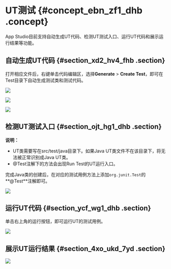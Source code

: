 # UT测试 {#concept_ebn_zf1_dhb .concept}

App Studio目前支持自动生成UT代码、检测UT测试入口、运行UT代码和展示运行结果等功能。

## 自动生成UT代码 {#section_xd2_hv4_fhb .section}

打开相应文件后，右键单击代码编辑区，选择**Generate** \> **Create Test**，即可在Test目录下自动生成测试类和测试代码。

![](http://static-aliyun-doc.oss-cn-hangzhou.aliyuncs.com/assets/img/139469/156085253741735_zh-CN.png)

![](http://static-aliyun-doc.oss-cn-hangzhou.aliyuncs.com/assets/img/139469/156085253741736_zh-CN.png)

![](http://static-aliyun-doc.oss-cn-hangzhou.aliyuncs.com/assets/img/139469/156085253841744_zh-CN.png)

## 检测UT测试入口 {#section_ojt_hg1_dhb .section}

**说明：** 

-   UT类需要写在src/test/java目录下。如果Java UT类文件不在该目录下，将无法被正常识别成Java UT类。
-   @Test注解下的方法会出现Run Test的UT运行入口。

完成Java类的创建后，在对应的测试用例方法上添加`org.junit.Test`的**@Test**注解即可。

![](http://static-aliyun-doc.oss-cn-hangzhou.aliyuncs.com/assets/img/139469/156085253840893_zh-CN.png)

## 运行UT代码 {#section_ycf_wg1_dhb .section}

单击右上角的运行按钮，即可运行UT的测试用例。

![](http://static-aliyun-doc.oss-cn-hangzhou.aliyuncs.com/assets/img/139469/156085253940894_zh-CN.png)

## 展示UT运行结果 {#section_4xo_ukd_7yd .section}

![](http://static-aliyun-doc.oss-cn-hangzhou.aliyuncs.com/assets/img/139469/156085253940895_zh-CN.png)

